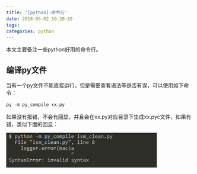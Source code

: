 ```yaml
---
title: '[python]-命令行'
date: 2018-05-02 10:20:18
tags:
categories: python
---
```


本文主要备注一些python好用的命令行。

<!--more-->

## 编译py文件

当有一个py文件不能直接运行，但是需要查看语法等是否有误，可以使用如下命令：

``` python
py -m py_compile xx.py
```

如果没有报错，不会有回显，并且会在xx.py对应目录下生成xx.pyc文件，如果有错，类似下面的回显：

![cmd_error1](py-cmd/cmd_error1.png)
